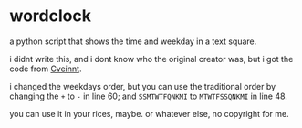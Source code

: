 # wordclock
a python script that shows the time and weekday in a text square.

i didnt write this, and i dont know who the original creator was, but i got the code from [Cveinnt](https://github.com/Cveinnt/ "Cveinnt").

i changed the weekdays order, but you can use the traditional order by changing the `+` to `-` in line 60; and `SSMTWTFQNKMI` to `MTWTFSSQNKMI` in line 48.

you can use it in your rices, maybe. or whatever else, no copyright for me.
